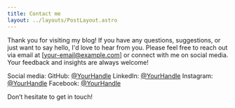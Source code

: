 ```yaml
---
title: Contact me
layout: ../layouts/PostLayout.astro
---
```


Thank you for visiting my blog! If you have any questions, suggestions, or just want to say hello, I'd love to hear from you. Please feel free to reach out via email at [your-email@example.com] or connect with me on social media. Your feedback and insights are always welcome!

Social media:
GitHub: [@YourHandle](#)
LinkedIn: [@YourHandle](#)
Instagram: [@YourHandle](#)
Facebook: [@YourHandle](#)

Don’t hesitate to get in touch!
